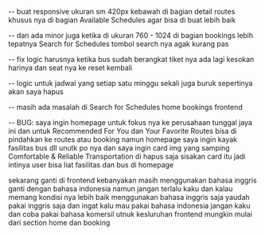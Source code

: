 -- buat responsive ukuran sm 420px kebawah di bagian detail routes khusus nya di bagian Available Schedules agar bisa di buat lebih baik

-- dan ada minor juga ketika di ukuran 760 - 1024 di bagian bookings lebih tepatnya Search for Schedules tombol search nya agak kurang pas

-- fix logic harusnya ketika bus sudah berangkat tiket nya ada lagi kesokan harinya dan seat nya ke reset kembali

-- logic untuk jadwal yang setiap satu minggu sekali juga buruk sepertinya akan saya hapus

-- masih ada masalah di Search for Schedules home bookings frontend

-- BUG: saya ingin homepage untuk fokus nya ke perusahaan tunggal jaya ini dan untuk Recommended For You dan Your Favorite Routes bisa di pindahkan ke routes atau booking namun homepage saya ingin kayak fasilitas bus dll unutk po nya dan saya ingin card img  yang samping Comfortable & Reliable Transportation di hapus saja sisakan card itu jadi intinya user bisa liat fasilitas dan bus di homepage


sekarang ganti di frontend kebanyakan masih menggunakan bahasa inggris ganti dengan bahasa indonesia namun jangan terlalu kaku dan kalau memang kondisi nya lebih baik menggunakan bahasa inggris saja yaudah pakai inggris saja dan ingat kalu mau pakai bahasa indonesia jangan kaku dan coba pakai bahasa komersil utnuk kesluruhan frontend mungkin mulai dari section home dan  booking 
